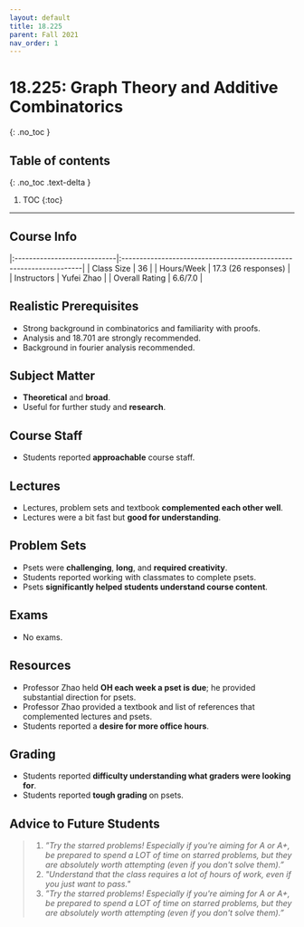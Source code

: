 ```yaml
---
layout: default
title: 18.225
parent: Fall 2021
nav_order: 1
---
```


# 18.225: Graph Theory and Additive Combinatorics
{: .no_toc }

## Table of contents
{: .no_toc .text-delta }

1. TOC
{:toc}

---

## Course Info

|:----------------------------|:-------------------------------------------------------------------|
| Class Size    		| 36                                                            		|
| Hours/Week        	| 17.3 (26 responses)                                          	| 
| Instructors         	| Yufei Zhao					            |
| Overall Rating	| 6.6/7.0					 	|

## Realistic Prerequisites
* Strong background in combinatorics and familiarity with proofs. 
* Analysis and 18.701 are strongly recommended.
* Background in fourier analysis recommended. 

## Subject Matter
* **Theoretical** and **broad**.
* Useful for further study and **research**.

## Course Staff
* Students reported **approachable** course staff. 

## Lectures
* Lectures, problem sets and textbook **complemented each other well**. 
* Lectures were a bit fast but **good for understanding**. 

## Problem Sets 
* Psets were **challenging**, **long**, and **required creativity**. 
* Students reported working with classmates to complete psets.
* Psets **significantly helped students understand course content**. 

## Exams
* No exams.

## Resources 
* Professor Zhao held **OH each week a pset is due**; he provided substantial direction for psets. 
* Professor Zhao provided a textbook and list of references that complemented lectures and psets.
* Students reported a **desire for more office hours**. 

## Grading 
* Students reported **difficulty understanding what graders were looking for**.
* Students reported **tough grading** on psets.

## Advice to Future Students 
> 1. *”Try the starred problems! Especially if you're aiming for A or A+, be prepared to spend a LOT of time on starred problems, but they are absolutely worth attempting (even if you don't solve them).”* 
> 2. *"Understand that the class requires a lot of hours of work, even if you just want to pass."*
> 3. *”Try the starred problems! Especially if you're aiming for A or A+, be prepared to spend a LOT of time on starred problems, but they are absolutely worth attempting (even if you don't solve them).”*



